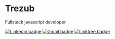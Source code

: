 # Trezub
Fullstack javascript developer

[![Linkedin badge](https://img.shields.io/badge/-Adriano_Trezub_D%C3%A9a-273c75?style=for-the-badge&labelColor=192a56&logo=linkedin&logoColor=white&link=https://linkedin.com/in/adriano-dea)](https://linkedin.com/in/adriano-dea)
[![Gmail badge](https://img.shields.io/badge/-adriano.trezub@gmail.com-273c75?style=for-the-badge&labelColor=192a56&logo=gmail&logoColor=white&link=mailto:adriano.trezub@gmail.com)](mailto:adriano.trezub@gmail.com)
[![Linktree badge](https://img.shields.io/badge/-Trezub-273c75?style=for-the-badge&labelColor=192a56&logo=linktree&logoColor=white&link=https://linktr.ee/Trezub)](https://linktr.ee/Trezub)

